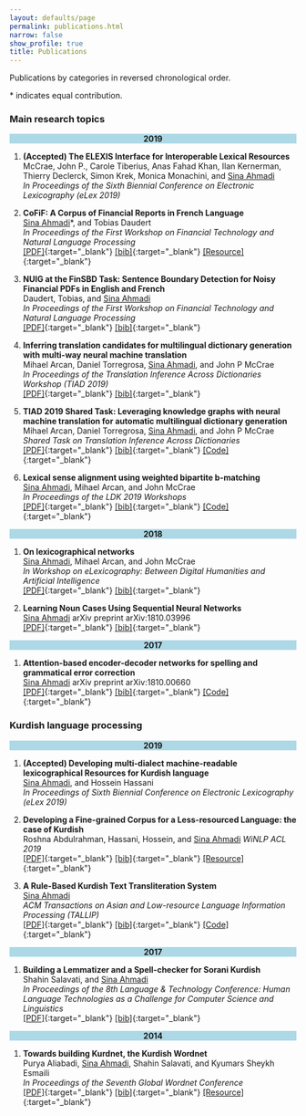 ```yaml
---
layout: defaults/page
permalink: publications.html
narrow: false
show_profile: true
title: Publications
---
```


Publications by categories in reversed chronological order. 

&#42; indicates equal contribution. 

### Main research topics

<div align="center" style="background-color:lightblue">
	<b>2019</b>
</div>

1. **(Accepted) The ELEXIS Interface for Interoperable Lexical Resources**  
McCrae, John P., Carole Tiberius, Anas Fahad Khan, Ilan Kernerman, Thierry Declerck, Simon Krek, Monica Monachini, and <u>Sina Ahmadi</u>  
*In Proceedings of the Sixth Biennial Conference on Electronic Lexicography (eLex 2019)*  

2. **CoFiF: A Corpus of Financial Reports in French Language**  
<u>Sina Ahmadi</u>&#42;, and Tobias Daudert  
*In Proceedings of the First Workshop on Financial Technology and Natural Language Processing*   
[[PDF]](docs/articles/ahmadi-daudert-2019-cofif.pdf){:target="_blank"} [[bib]](bibliography/ahmadi-daudert-2019-cofif.txt){:target="_blank"} [[Resource]](https://sinaahmadi.github.io/resources/cofif.html){:target="_blank"}

3. **NUIG at the FinSBD Task: Sentence Boundary Detection for Noisy Financial PDFs in English and French**  
Daudert, Tobias, and <u>Sina Ahmadi</u>  
*In Proceedings of the First Workshop on Financial Technology and Natural Language Processing*   
[[PDF]](docs/articles/daudert-ahmadi-2019-nuig.pdf){:target="_blank"} [[bib]](bibliography/daudert-ahmadi-2019-nuig.txt){:target="_blank"}

4. **Inferring translation candidates for multilingual dictionary generation with multi-way neural machine translation**  
Mihael Arcan, Daniel Torregrosa, <u>Sina Ahmadi</u>, and John P McCrae   
*In Proceedings of the Translation Inference Across Dictionaries Workshop (TIAD 2019)*   
[[PDF]](docs/articles/arcan2019inferring.pdf){:target="_blank"} [[bib]](bibliography/arcan2019inferring.txt){:target="_blank"}

5. **TIAD 2019 Shared Task: Leveraging knowledge graphs with neural machine translation for automatic multilingual dictionary generation**  
Mihael Arcan, Daniel Torregrosa, <u>Sina Ahmadi</u>, and John P McCrae  
*Shared Task on Translation Inference Across Dictionaries*  
[[PDF]](docs/articles/arcan2019tiad.pdf){:target="_blank"} [[bib]](bibliography/arcan2019tiad.txt){:target="_blank"} [[Code]](https://github.com/sinaahmadi/TIAD2019){:target="_blank"}

6. **Lexical sense alignment using weighted bipartite b-matching**  
<u>Sina Ahmadi</u>, Mihael Arcan, and John McCrae  
*In Proceedings of the LDK 2019 Workshops*   
[[PDF]](docs/articles/ahmadi2019lexical.pdf){:target="_blank"} [[bib]](bibliography/ahmadi2019lexical.txt){:target="_blank"} [[Code]](https://github.com/sinaahmadi/Bipartite_b_matching){:target="_blank"}


<div align="center" style="background-color:lightblue">
	<b>2018</b>
</div>

1. **On lexicographical networks**  
<u>Sina Ahmadi</u>, Mihael Arcan, and John McCrae  
*In Workshop on eLexicography: Between Digital Humanities and Artificial Intelligence*   
[[PDF]](docs/articles/ahmadi2018lexicographical.pdf){:target="_blank"} [[bib]](bibliography/ahmadi2018lexicographical.txt){:target="_blank"}

2. **Learning Noun Cases Using Sequential Neural Networks**  
<u>Sina Ahmadi</u>
arXiv preprint arXiv:1810.03996  
[[PDF]](docs/articles/ahmadi2018learning.pdf){:target="_blank"} [[bib]](bibliography/ahmadi2018learning.txt){:target="_blank"}


<div align="center" style="background-color:lightblue">
	<b>2017</b>
</div>

1. **Attention-based encoder-decoder networks for spelling and grammatical error correction**  
<u>Sina Ahmadi</u>
arXiv preprint arXiv:1810.00660  
[[PDF]](docs/articles/ahmadi2018attention.pdf){:target="_blank"} [[bib]](bibliography/ahmadi2018attention.txt){:target="_blank"} [[Code]](https://github.com/sinaahmadi/RNN){:target="_blank"}


### Kurdish language processing

<div align="center" style="background-color:lightblue">
	<b>2019</b>
</div>

1. **(Accepted) Developing multi-dialect machine-readable lexicographical Resources for Kurdish language**  
<u>Sina Ahmadi</u>, and Hossein Hassani  
*In Proceedings of Sixth Biennial Conference on Electronic Lexicography (eLex 2019)*  

2. **Developing a Fine-grained Corpus for a Less-resourced Language: the case of Kurdish**  
Roshna Abdulrahman, Hassani, Hossein, and <u>Sina Ahmadi</u>
*WiNLP ACL 2019*   
[[PDF]](docs/articles/abdulrahman2019ktc.pdf){:target="_blank"} [[bib]](bibliography/abdulrahman2019ktc.txt){:target="_blank"} [[Resource]](https://sinaahmadi.github.io/resources/ktc.html){:target="_blank"}

3. **A Rule-Based Kurdish Text Transliteration System**  
<u>Sina Ahmadi</u>  
*ACM Transactions on Asian and Low-resource Language Information Processing (TALLIP)*  
[[PDF]](docs/articles/ahmadi2019rule.pdf){:target="_blank"} [[bib]](bibliography/ahmadi2019rule.txt){:target="_blank"} [[Code]](https://github.com/sinaahmadi/wergor){:target="_blank"}

<div align="center" style="background-color:lightblue">
	<b>2017</b>
</div>

1. **Building a Lemmatizer and a Spell-checker for Sorani Kurdish**  
Shahin Salavati, and <u>Sina Ahmadi</u>  
*In Proceedings of the 8th Language & Technology Conference: Human Language Technologies as a Challenge for Computer Science and Linguistics*  
[[PDF]](docs/articles/salavati2018spellchecker.pdf){:target="_blank"} [[bib]](bibliography/salavati2018building.txt){:target="_blank"}


<div align="center" style="background-color:lightblue">
	<b>2014</b>
</div>

1. **Towards building Kurdnet, the Kurdish Wordnet**  
Purya Aliabadi, <u>Sina Ahmadi</u>, Shahin Salavati, and Kyumars Sheykh Esmaili  
*In Proceedings of the Seventh Global Wordnet Conference*   
[[PDF]](docs/articles/aliabadi2014towards.pdf){:target="_blank"} [[bib]](bibliography/aliabadi2014towards.txt){:target="_blank"} [[Resource]](https://sinaahmadi.github.io/resources/kurdnet.html){:target="_blank"}


